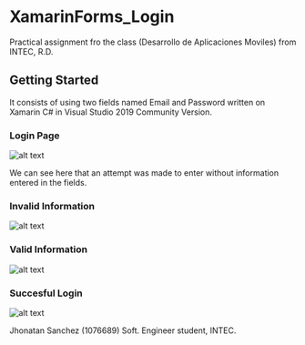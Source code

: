# XamarinForms_Login

Practical assignment fro the class (Desarrollo de Aplicaciones Moviles) from INTEC, R.D.

## Getting Started

It consists of using two fields named Email and Password written on Xamarin C# in Visual Studio 2019 Community Version.

### Login Page
![alt text](https://github.com/JRayZ/XamarinForms_Login/blob/master/ScreenshotFolder/BlankSpaces.jpeg)

We can see here that an attempt was made to enter without information entered in the fields.

### Invalid Information
![alt text](https://github.com/JRayZ/XamarinForms_Login/blob/master/ScreenshotFolder/InvalidInfo.jpeg)

### Valid Information
![alt text](https://github.com/JRayZ/XamarinForms_Login/blob/master/ScreenshotFolder/ValidInfo.jpeg)

### Succesful Login
![alt text](https://github.com/JRayZ/XamarinForms_Login/blob/master/ScreenshotFolder/SuccessLogin.jpeg)


Jhonatan Sanchez (1076689)
Soft. Engineer student, INTEC.
